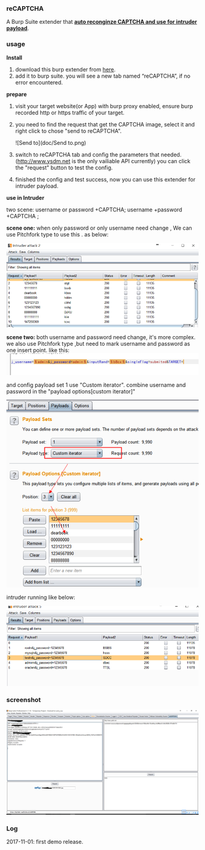 ### **reCAPTCHA**

A Burp Suite extender that **<u>auto reconginze CAPTCHA and use for intruder payload</u>**. 

### **usage**

**Install** 

1. download this burp extender from [here](https://github.com/bit4woo/reCAPTCHA/releases).
2. add it to burp suite. you will see a new tab named “reCAPTCHA”, if  no error encountered. 

**prepare**

1. visit your target website(or App) with burp proxy enabled, ensure burp recorded http or https traffic of your target.

2. you need to find the request that get the CAPTCHA image, select it and right click to chose "send to reCAPTCHA".

    ![Send to](doc/Send to.png)

3. switch to reCAPTCHA tab and config the parameters that needed.(http://www.ysdm.net is the only vailiable API currently) you can click the "request" button to test the config.

4. finished the config and test success, now you can use this extender for intruder payload.

**use in Intruder**

two scene:   username or password +CAPTCHA; username +password +CAPTCHA ;

**scene one:** when only password or only username need change , We can use Pitchfork type to use this . as below:

![index_condition1](doc/index_condition1.png)

**scene two:** both username and password need change, it's more complex. we  also use Pitchfork type ,but need to mark username and password as one insert point. like this:![img](doc/index_mark.png)

and config payload set 1 use "Custom iterator". combine username and password in the "payload options[custom iterator]"

![index1](doc/index1.png)

intruder running like below:

![index_mark2](doc/index_mark2.png)

### **screenshot**

![screenshot](doc/screenshot.png)

### **Log**

2017-11-01: first demo release.
